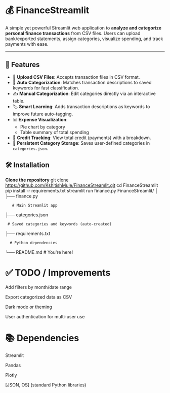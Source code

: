 

# 💰 FinanceStreamlit

A simple yet powerful Streamlit web application to **analyze and categorize personal finance transactions** from CSV files. Users can upload bank/exported statements, assign categories, visualize spending, and track payments with ease.

---

## 🚀 Features

- 📂 **Upload CSV Files**: Accepts transaction files in CSV format.
- 🧠 **Auto Categorization**: Matches transaction descriptions to saved keywords for fast classification.
- ✍️ **Manual Categorization**: Edit categories directly via an interactive table.
- 🏷️ **Smart Learning**: Adds transaction descriptions as keywords to improve future auto-tagging.
- 📊 **Expense Visualization**:
  - Pie chart by category
  - Table summary of total spending
- 💸 **Credit Tracking**: View total credit (payments) with a breakdown.
- 💾 **Persistent Category Storage**: Saves user-defined categories in `categories.json`.


## 🛠️ Installation

**Clone the repository**
   git clone https://github.com/KshitishMule/FinanceStreamlit.git
   cd FinanceStreamlit
pip install -r requirements.txt
streamlit run finance.py
FinanceStreamlit/
│
├── finance.py       

       # Main Streamlit app
├── categories.json    

     # Saved categories and keywords (auto-created)
├── requirements.txt  

      # Python dependencies
└── README.md               # You're here!
# ✅ TODO / Improvements
 Add filters by month/date range

 Export categorized data as CSV

 Dark mode or theming

 User authentication for multi-user use

# 📚 Dependencies

Streamlit

Pandas

Plotly

[JSON, OS] (standard Python libraries)

